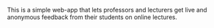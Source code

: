 This is a simple web-app that lets professors and lecturers get live and anonymous feedback from their students on online lectures.

